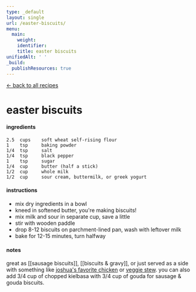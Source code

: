 ```yaml
---
type: _default
layout: single
url: /easter-biscuits/
menu:
  main:
    weight:
    identifier:
    title: easter biscuits
unifiedAlt: ' '
_build:
  publishResources: true
---
```

[<- back to all recipes](/recipes/)
# easter biscuits

#### ingredients
	2.5  cups    soft wheat self-rising flour
	1    tsp     baking powder
	1/4  tsp     salt
	1/4  tsp     black pepper
	1    tsp     sugar
	1/4  cup     butter (half a stick)
	1/2  cup     whole milk
	1/2  cup     sour cream, buttermilk, or greek yogurt


#### instructions
- mix dry ingredients in a bowl
- kneed in softened butter, you're making biscuits!
- mix milk and sour in separate cup, save a little
- stir with wooden paddle
- drop 8-12 biscuits on parchment-lined pan, wash with leftover milk
- bake for 12-15 minutes, turn halfway

#### notes
great as [[sausage biscuits]], [[biscuits & gravy]], or just served as a side with something like [joshua's favorite chicken](joshua's%20favorite%20chicken.md) or [veggie stew](veggie%20stew.md).
you can also add 3/4 cup of chopped kielbasa with 3/4 cup of gouda for sausage & gouda biscuits.
